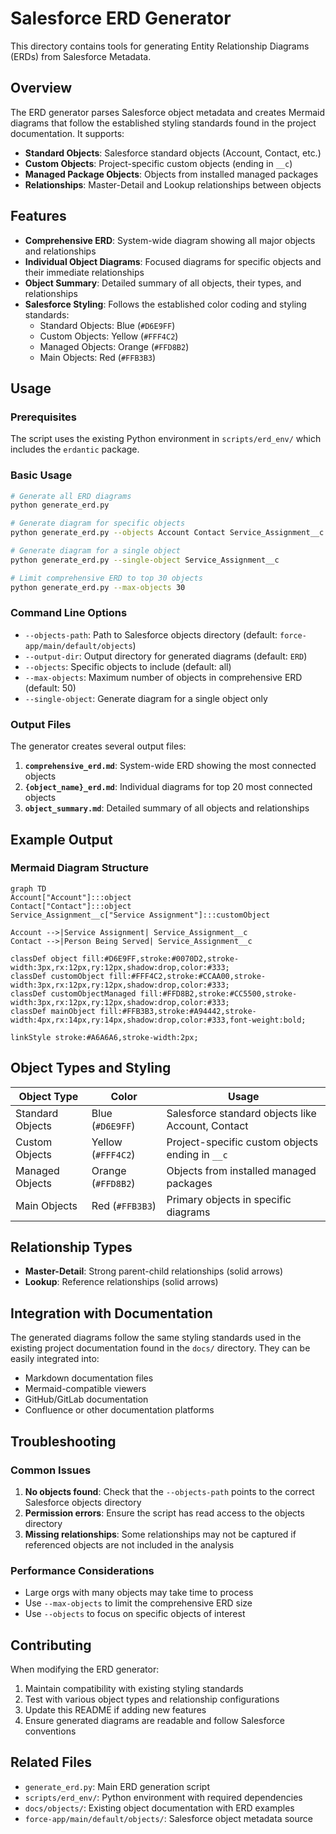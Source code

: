 # Salesforce ERD Generator

This directory contains tools for generating Entity Relationship Diagrams (ERDs) from Salesforce Metadata.

## Overview

The ERD generator parses Salesforce object metadata and creates Mermaid diagrams that follow the established styling standards found in the project documentation. It supports:

- **Standard Objects**: Salesforce standard objects (Account, Contact, etc.)
- **Custom Objects**: Project-specific custom objects (ending in `__c`)
- **Managed Package Objects**: Objects from installed managed packages
- **Relationships**: Master-Detail and Lookup relationships between objects

## Features

- **Comprehensive ERD**: System-wide diagram showing all major objects and relationships
- **Individual Object Diagrams**: Focused diagrams for specific objects and their immediate relationships
- **Object Summary**: Detailed summary of all objects, their types, and relationships
- **Salesforce Styling**: Follows the established color coding and styling standards:
  - Standard Objects: Blue (`#D6E9FF`)
  - Custom Objects: Yellow (`#FFF4C2`)
  - Managed Objects: Orange (`#FFD8B2`)
  - Main Objects: Red (`#FFB3B3`)

## Usage

### Prerequisites

The script uses the existing Python environment in `scripts/erd_env/` which includes the `erdantic` package.

### Basic Usage

```bash
# Generate all ERD diagrams
python generate_erd.py

# Generate diagram for specific objects
python generate_erd.py --objects Account Contact Service_Assignment__c

# Generate diagram for a single object
python generate_erd.py --single-object Service_Assignment__c

# Limit comprehensive ERD to top 30 objects
python generate_erd.py --max-objects 30
```

### Command Line Options

- `--objects-path`: Path to Salesforce objects directory (default: `force-app/main/default/objects`)
- `--output-dir`: Output directory for generated diagrams (default: `ERD`)
- `--objects`: Specific objects to include (default: all)
- `--max-objects`: Maximum number of objects in comprehensive ERD (default: 50)
- `--single-object`: Generate diagram for a single object only

### Output Files

The generator creates several output files:

1. **`comprehensive_erd.md`**: System-wide ERD showing the most connected objects
2. **`{object_name}_erd.md`**: Individual diagrams for top 20 most connected objects
3. **`object_summary.md`**: Detailed summary of all objects and relationships

## Example Output

### Mermaid Diagram Structure

```mermaid
graph TD
Account["Account"]:::object
Contact["Contact"]:::object
Service_Assignment__c["Service Assignment"]:::customObject

Account -->|Service Assignment| Service_Assignment__c
Contact -->|Person Being Served| Service_Assignment__c

classDef object fill:#D6E9FF,stroke:#0070D2,stroke-width:3px,rx:12px,ry:12px,shadow:drop,color:#333;
classDef customObject fill:#FFF4C2,stroke:#CCAA00,stroke-width:3px,rx:12px,ry:12px,shadow:drop,color:#333;
classDef customObjectManaged fill:#FFD8B2,stroke:#CC5500,stroke-width:3px,rx:12px,ry:12px,shadow:drop,color:#333;
classDef mainObject fill:#FFB3B3,stroke:#A94442,stroke-width:4px,rx:14px,ry:14px,shadow:drop,color:#333,font-weight:bold;

linkStyle stroke:#A6A6A6,stroke-width:2px;
```

## Object Types and Styling

| Object Type | Color | Usage |
|-------------|-------|-------|
| Standard Objects | Blue (`#D6E9FF`) | Salesforce standard objects like Account, Contact |
| Custom Objects | Yellow (`#FFF4C2`) | Project-specific custom objects ending in `__c` |
| Managed Objects | Orange (`#FFD8B2`) | Objects from installed managed packages |
| Main Objects | Red (`#FFB3B3`) | Primary objects in specific diagrams |

## Relationship Types

- **Master-Detail**: Strong parent-child relationships (solid arrows)
- **Lookup**: Reference relationships (solid arrows)

## Integration with Documentation

The generated diagrams follow the same styling standards used in the existing project documentation found in the `docs/` directory. They can be easily integrated into:

- Markdown documentation files
- Mermaid-compatible viewers
- GitHub/GitLab documentation
- Confluence or other documentation platforms

## Troubleshooting

### Common Issues

1. **No objects found**: Check that the `--objects-path` points to the correct Salesforce objects directory
2. **Permission errors**: Ensure the script has read access to the objects directory
3. **Missing relationships**: Some relationships may not be captured if referenced objects are not included in the analysis

### Performance Considerations

- Large orgs with many objects may take time to process
- Use `--max-objects` to limit the comprehensive ERD size
- Use `--objects` to focus on specific objects of interest

## Contributing

When modifying the ERD generator:

1. Maintain compatibility with existing styling standards
2. Test with various object types and relationship configurations
3. Update this README if adding new features
4. Ensure generated diagrams are readable and follow Salesforce conventions

## Related Files

- `generate_erd.py`: Main ERD generation script
- `scripts/erd_env/`: Python environment with required dependencies
- `docs/objects/`: Existing object documentation with ERD examples
- `force-app/main/default/objects/`: Salesforce object metadata source
